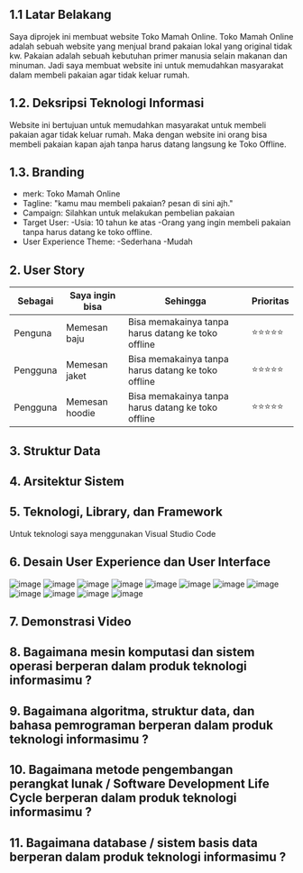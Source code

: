 ## 1.1 Latar Belakang

 Saya diprojek ini membuat website Toko Mamah Online. Toko Mamah Online adalah sebuah website yang menjual brand pakaian lokal yang original tidak kw. Pakaian adalah sebuah kebutuhan primer manusia selain makanan dan minuman. Jadi saya membuat website ini untuk memudahkan masyarakat dalam membeli pakaian agar tidak keluar rumah.

## 1.2. Deksripsi Teknologi Informasi

Website ini bertujuan untuk memudahkan masyarakat untuk membeli pakaian agar tidak keluar rumah. Maka dengan website ini orang bisa membeli pakaian kapan ajah tanpa harus datang langsung ke Toko Offline.

## 1.3. Branding
 - merk: Toko Mamah Online
 - Tagline: "kamu mau membeli pakaian? pesan di sini ajh."
 - Campaign: Silahkan untuk melakukan pembelian pakaian
 - Target User:
    -Usia: 10 tahun ke atas
    -Orang yang ingin membeli pakaian tanpa harus datang ke toko offline.
 - User Experience Theme:
    -Sederhana
    -Mudah
    
## 2. User Story

Sebagai | Saya ingin bisa | Sehingga | Prioritas
---|---|---|---
Penguna | Memesan baju | Bisa memakainya tanpa harus datang ke toko offline | ⭐⭐⭐⭐⭐
Pengguna | Memesan jaket | Bisa memakainya tanpa harus datang ke toko offline | ⭐⭐⭐⭐⭐
Pengguna | Memesan hoodie | Bisa memakainya tanpa harus datang ke toko offline | ⭐⭐⭐⭐⭐

## 3. Struktur Data



## 4. Arsitektur Sistem



## 5. Teknologi, Library, dan Framework

Untuk teknologi saya menggunakan Visual Studio Code

## 6. Desain User Experience dan User Interface

![image](https://github.com/BaidhowiAlHuseiniHakiki/BaidhowiAlHuseiniHakiki/assets/144520859/855de87b-de5e-4a78-bbe1-f42040abbf19)
![image](https://github.com/BaidhowiAlHuseiniHakiki/BaidhowiAlHuseiniHakiki/assets/144520859/93746ded-124c-40d6-b7e3-e39af1ce5dc4)
![image](https://github.com/BaidhowiAlHuseiniHakiki/BaidhowiAlHuseiniHakiki/assets/144520859/184dcd30-18a8-4be5-bc3a-e5e072fd40ae)
![image](https://github.com/BaidhowiAlHuseiniHakiki/BaidhowiAlHuseiniHakiki/assets/144520859/6e23896c-1521-4254-ab65-4c6c0c5c123e)
![image](https://github.com/BaidhowiAlHuseiniHakiki/BaidhowiAlHuseiniHakiki/assets/144520859/60316733-2040-4238-94d5-48d4da949c19)
![image](https://github.com/BaidhowiAlHuseiniHakiki/BaidhowiAlHuseiniHakiki/assets/144520859/801a3f00-3754-41f3-9b77-aa9a130610c5)
![image](https://github.com/BaidhowiAlHuseiniHakiki/BaidhowiAlHuseiniHakiki/assets/144520859/43859cd3-18dc-495c-8cc9-9918b2ccf021)
![image](https://github.com/BaidhowiAlHuseiniHakiki/BaidhowiAlHuseiniHakiki/assets/144520859/24322ba1-78fe-4d13-aefe-1c7576d6add3)
![image](https://github.com/BaidhowiAlHuseiniHakiki/BaidhowiAlHuseiniHakiki/assets/144520859/345d4761-973d-405a-8dbd-176e66353884)
![image](https://github.com/BaidhowiAlHuseiniHakiki/BaidhowiAlHuseiniHakiki/assets/144520859/ea2e60e6-88d8-4686-815c-12cff3466578)
![image](https://github.com/BaidhowiAlHuseiniHakiki/BaidhowiAlHuseiniHakiki/assets/144520859/8e88e3c4-ac85-4713-8490-1b679fb71739)
![image](https://github.com/BaidhowiAlHuseiniHakiki/BaidhowiAlHuseiniHakiki/assets/144520859/4dd1c31b-9779-4d2b-a0ce-32b19c856d0d)




## 7. Demonstrasi Video


## 8. Bagaimana mesin komputasi dan sistem operasi berperan dalam produk teknologi informasimu ?


## 9. Bagaimana algoritma, struktur data, dan bahasa pemrograman berperan dalam produk teknologi informasimu ?


## 10. Bagaimana metode pengembangan perangkat lunak / Software Development Life Cycle berperan dalam produk teknologi informasimu ?



## 11. Bagaimana database / sistem basis data berperan dalam produk teknologi informasimu ?


